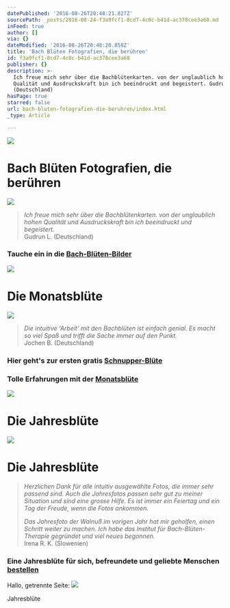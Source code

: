 ```yaml
---
datePublished: '2016-08-26T20:48:21.827Z'
sourcePath: _posts/2016-08-24-f3a9fcf1-8cd7-4c0c-b41d-ac378cee3a60.md
inFeed: true
author: []
via: {}
dateModified: '2016-08-26T20:48:20.858Z'
title: 'Bach Blüten Fotografien, die berühren'
id: f3a9fcf1-8cd7-4c0c-b41d-ac378cee3a60
publisher: {}
description: >-
  Ich freue mich sehr über die Bachblütenkarten. von der unglaublich hohen
  Qualität und Ausdruckskraft bin ich beeindruckt und begeistert. Gudrun L.
  (Deutschland)
hasPage: true
starred: false
url: bach-bluten-fotografien-die-beruhren/index.html
_type: Article

---
```

![](https://the-grid-user-content.s3-us-west-2.amazonaws.com/38a4ccc9-8c89-4e5e-b699-e858e28cc6d9.png)

# Bach Blüten Fotografien, die berühren
![](https://the-grid-user-content.s3-us-west-2.amazonaws.com/75ae46ed-acd7-4305-bd69-27439ec69844.png)

> _Ich freue mich sehr über die Bachblütenkarten. von der unglaublich hohen Qualität und Ausdruckskraft bin ich beeindruckt und begeistert._  
> Gudrun L. (Deutschland)

### Tauche ein in die **[Bach-Blüten-Bilder][0]**
![](https://the-grid-user-content.s3-us-west-2.amazonaws.com/d8bd7c84-e262-405a-9277-5e3768de10e8.png)

# Die Monatsblüte
![](https://the-grid-user-content.s3-us-west-2.amazonaws.com/133ea0b0-e305-455b-817f-f34f4c547d62.jpg)

> _Die intuitive 'Arbeit' mit den Bachblüten ist einfach genial. Es macht so viel Spaß und trifft die Sache immer auf den Punkt._  
> Jochen B. (Deutschland)

### Hier geht's zur ersten gratis [Schnupper-Blüte][1]

### Tolle Erfahrungen mit der [Monatsblüte][0]
![](https://the-grid-user-content.s3-us-west-2.amazonaws.com/b1a9af6f-ccb7-45cd-95b2-49c4e6885461.png)

# Die Jahresblüte
![](https://the-grid-user-content.s3-us-west-2.amazonaws.com/0cf10d13-4c19-4017-bc0e-8d13b0484aab.jpg)

# Die Jahresblüte

> _Herzlichen Dank für alle intuitiv ausgewählte Fotos, die immer sehr passend sind. Auch die Jahresfotos passen sehr gut zu meiner Situation und sind eine grosse Hilfe. Es ist immer ein Feiertag und ein Tag der Freude, wenn die Fotos ankommen._
> 
> _Das Jahresfoto der Walnuß im vorigen Jahr hat mir geholfen, einen Schritt weiter zu machen. Ich habe das Institut für Bach-Blüten-Therapie gegründet und viel neues begonnen._  
> Irena R. K. (Slowenien) 

### Eine Jahresblüte für sich, befreundete und geliebte Menschen [bestellen][2]

Hallo, getrennte Seite: ![](https://the-grid-user-content.s3-us-west-2.amazonaws.com/d0120998-dda1-41b3-844f-9bbbd34923c4.jpg)

Jahresblüte

[0]: http://flowerenergies.com/erfahrungen.html
[1]: http://flowerenergies.com/mbl-anfordern.html
[2]: http://www.flowerenergies.com/die-jahresbluete-jbl.html